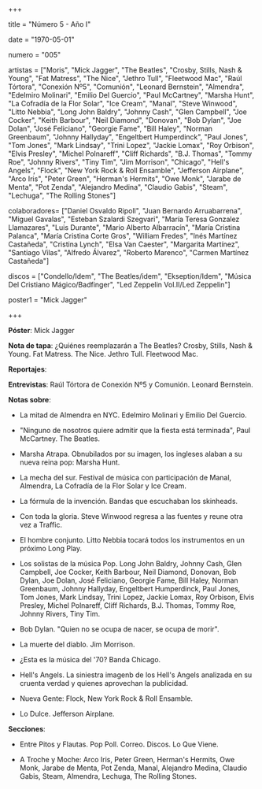 +++

title = "Número 5 - Año I"

date = "1970-05-01"

numero = "005"

artistas = ["Moris", "Mick Jagger", "The Beatles", "Crosby, Stills, Nash & Young", "Fat Matress", "The Nice", "Jethro Tull", "Fleetwood Mac", "Raúl Tórtora", "Conexión Nº5", "Comunión", "Leonard Bernstein", "Almendra", "Edelmiro Molinari", "Emilio Del Guercio", "Paul McCartney", "Marsha Hunt", "La Cofradía de la Flor Solar", "Ice Cream", "Manal", "Steve Winwood", "Litto Nebbia", "Long John Baldry", "Johnny Cash", "Glen Campbell", "Joe Cocker", "Keith Barbour", "Neil Diamond", "Donovan", "Bob Dylan", "Joe Dolan", "José Feliciano", "Georgie Fame", "Bill Haley", "Norman Greenbaum", "Johnny Hallyday", "Engeltbert Humperdinck", "Paul Jones", "Tom Jones", "Mark Lindsay", "Trini Lopez", "Jackie Lomax", "Roy Orbison", "Elvis Presley", "Michel Polnareff", "Cliff Richards", "B.J. Thomas", "Tommy Roe", "Johnny Rivers", "Tiny Tim", "Jim Morrison", "Chicago", "Hell's Angels", "Flock", "New York Rock & Roll Ensamble", "Jefferson Airplane", "Arco Iris", "Peter Green", "Herman's Hermits", "Owe Monk", "Jarabe de Menta", "Pot Zenda", "Alejandro Medina", "Claudio Gabis", "Steam", "Lechuga", "The Rolling Stones"]

colaboradores= ["Daniel Osvaldo Ripoll", "Juan Bernardo Arruabarrena", "Miguel Gavalas", "Esteban Szalardi Szegvari", "María Teresa Gonzalez Llamazares", "Luis Durante", "Mario Alberto Albarracín", "María Cristina Palanca", "María Cristina Corte Gros", "William Fredes", "Inés Martínez Castañeda", "Cristina Lynch", "Elsa Van Caester", "Margarita Martínez", "Santiago Vilas", "Alfredo Álvarez", "Roberto Marenco", "Carmen Martínez Castañeda"]

discos = ["Condello/Idem", "The Beatles/idem", "Ekseption/Idem", "Música Del Cristiano Mágico/Badfinger", "Led Zeppelin Vol.II/Led Zeppelin"]

poster1 = "Mick Jagger"

+++

**Póster**: Mick Jagger

**Nota de tapa**: ¿Quiénes reemplazarán a The Beatles? Crosby, Stills, Nash & Young. Fat Matress. The Nice. Jethro Tull. Fleetwood Mac. 

**Reportajes**: 

**Entrevistas**: Raúl Tórtora de Conexión Nº5 y Comunión. Leonard Bernstein. 

**Notas sobre**:

- La mitad de Almendra en NYC. Edelmiro Molinari y Emilio Del Guercio.

- "Ninguno de nosotros quiere admitir que la fiesta está terminada", Paul McCartney. The Beatles. 

- Marsha Atrapa. Obnubilados por su imagen, los ingleses alaban a su nueva reina pop: Marsha Hunt.

- La mecha del sur. Festival de música con participación de Manal, Almendra, La Cofradía de la Flor Solar y Ice Cream.

- La fórmula de la invención. Bandas que escuchaban los skinheads.

- Con toda la gloria. Steve Winwood regresa a las fuentes y reune otra vez a Traffic.

- El hombre conjunto. Litto Nebbia tocará todos los instrumentos en un próximo Long Play.

- Los solistas de la música Pop. Long John Baldry, Johnny Cash, Glen Campbell, Joe Cocker, Keith Barbour, Neil Diamond, Donovan, Bob Dylan, Joe Dolan, José Feliciano, Georgie Fame, Bill Haley, Norman Greenbaum, Johnny Hallyday, Engeltbert Humperdinck, Paul Jones, Tom Jones, Mark Lindsay, Trini Lopez, Jackie Lomax, Roy Orbison, Elvis Presley, Michel Polnareff, Cliff Richards, B.J. Thomas, Tommy Roe, Johnny Rivers, Tiny Tim.

- Bob Dylan. "Quien no se ocupa de nacer, se ocupa de morir".

- La muerte del diablo. Jim Morrison.

- ¿Esta es la música del '70? Banda Chicago. 

- Hell's Angels. La siniestra imagenb de los Hell's Angels analizada en su cruenta verdad y quienes aprovechan la publicidad.

- Nueva Gente: Flock, New York Rock & Roll Ensamble. 

- Lo Dulce. Jefferson Airplane.


**Secciones**:

- Entre Pitos y Flautas. Pop Poll. Correo. Discos. Lo Que Viene.

- A Troche y Moche: Arco Iris, Peter Green, Herman's Hermits, Owe Monk, Jarabe de Menta, Pot Zenda, Manal, Alejandro Medina, Claudio Gabis, Steam, Almendra, Lechuga, The Rolling Stones. 

